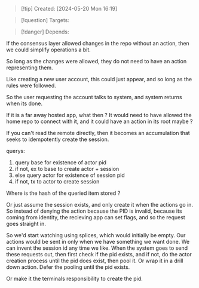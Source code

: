 
>[!tip] Created: [2024-05-20 Mon 16:19]

>[!question] Targets: 

>[!danger] Depends: 

If the consensus layer allowed changes in the repo without an action, then we could simplify operations a bit.

So long as the changes were allowed, they do not need to have an action representing them.

Like creating a new user account, this could just appear, and so long as the rules were followed.

So the user requesting the account talks to system, and system returns when its done.

If it is a far away hosted app, what then ?
It would need to have allowed the home repo to connect with it, and it could have an action in its root maybe ?

If you can't read the remote directly, then it becomes an accumulation that seeks to idempotently create the session.

querys:
1. query base for existence of actor pid
2. if not, ex to base to create actor + session
3. else query actor for existence of session pid
4. if not, tx to actor to create session

Where is the hash of the queried item stored ?

Or just assume the session exists, and only create it when the actions go in.
So instead of denying the action because the PID is invalid, because its coming from identity, the recieving app can set flags, and so the request goes straight in.

So we'd start watching using splices, which would initially be empty.
Our actions would be sent in only when we have something we want done.
We can invent the session id any time we like.
When the system goes to send these requests out, then first check if the pid exists, and if not, do the actor creation process until the pid does exist, then pool it.
Or wrap it in a drill down action.
Defer the pooling until the pid exists.

Or make it the terminals responsibility to create the pid.